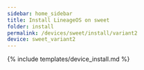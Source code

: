```yaml
---
sidebar: home_sidebar
title: Install LineageOS on sweet
folder: install
permalink: /devices/sweet/install/variant2
device: sweet_variant2
---
```

{% include templates/device_install.md %}

